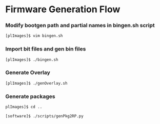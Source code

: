 # Firmware Generation Flow

### Modify bootgen path and partial names in bingen.sh script

```bash
[plImages]$ vim bingen.sh
```

### Import bit files and gen bin files

```bash
[plImages]$ ./bingen.sh
```

### Generate Overlay

```bash
[plImages]$ ./genOverlay.sh
```

### Generate packages

```bash
plImages]$ cd ..

[software]$ ./scripts/genPkg2RP.py
```


